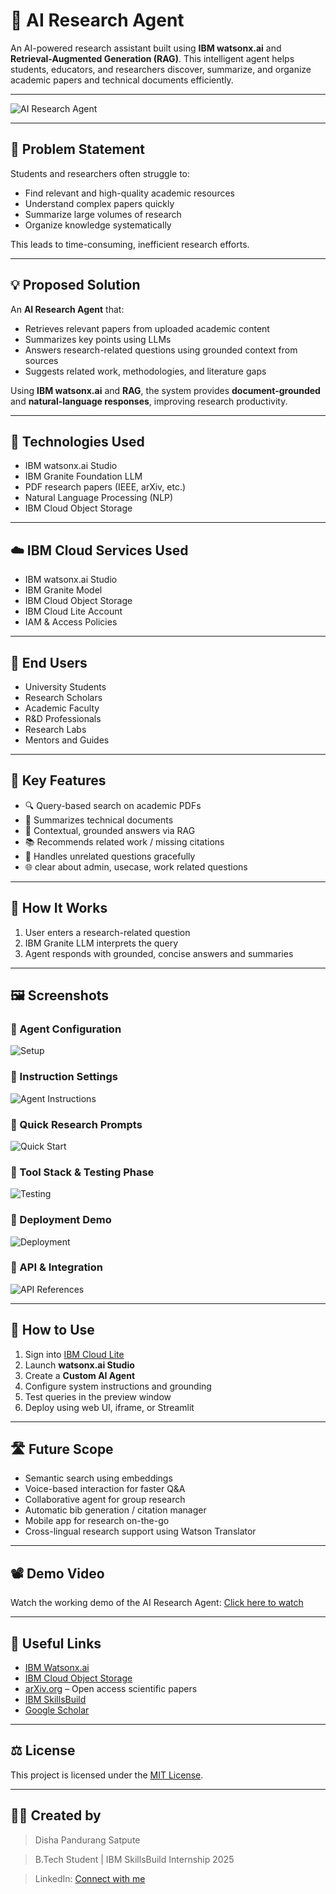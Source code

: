 
# 🧠 AI Research Agent

An AI-powered research assistant built using **IBM watsonx.ai** and **Retrieval-Augmented Generation (RAG)**. This intelligent agent helps students, educators, and researchers discover, summarize, and organize academic papers and technical documents efficiently.

---

![AI Research Agent](assets/AI.png)

---

## 🧩 Problem Statement

Students and researchers often struggle to:

- Find relevant and high-quality academic resources  
- Understand complex papers quickly  
- Summarize large volumes of research  
- Organize knowledge systematically

This leads to time-consuming, inefficient research efforts.

---

## 💡 Proposed Solution

An **AI Research Agent** that:

- Retrieves relevant papers from uploaded academic content  
- Summarizes key points using LLMs  
- Answers research-related questions using grounded context from sources  
- Suggests related work, methodologies, and literature gaps

Using **IBM watsonx.ai** and **RAG**, the system provides **document-grounded** and **natural-language responses**, improving research productivity.

---

## 🧠 Technologies Used

- IBM watsonx.ai Studio  
- IBM Granite Foundation LLM  
- PDF research papers (IEEE, arXiv, etc.)  
- Natural Language Processing (NLP)  
- IBM Cloud Object Storage  

---

## ☁️ IBM Cloud Services Used

- IBM watsonx.ai Studio  
- IBM Granite Model  
- IBM Cloud Object Storage  
- IBM Cloud Lite Account  
- IAM & Access Policies  

---

## 👥 End Users

- University Students  
- Research Scholars  
- Academic Faculty  
- R&D Professionals  
- Research Labs  
- Mentors and Guides  

---

## 🌟 Key Features

- 🔍 Query-based search on academic PDFs  
- 📄 Summarizes technical documents  
- 🧠 Contextual, grounded answers via RAG  
- 📚 Recommends related work / missing citations  
- 🧾 Handles unrelated questions gracefully  
- 🌐 clear about admin, usecase, work related questions

---

## 🚀 How It Works

1. User enters a research-related question  
2. IBM Granite LLM interprets the query   
3. Agent responds with grounded, concise answers and summaries  

---

## 🖼️ Screenshots

### 🔹 Agent Configuration  
![Setup](assets/setup.png)

### 🔹 Instruction Settings  
![Agent Instructions](assets/instructions.png)

### 🔹 Quick Research Prompts  
![Quick Start](assets/preview-questio.png)

### 🔹 Tool Stack & Testing Phase  
![Testing](assets/AI_tools.png)

### 🔹 Deployment Demo  
![Deployment](assets/demo.png)

### 🔹 API & Integration  
![API References](assets/API%20references.png)


---

## 📌 How to Use

1. Sign into [IBM Cloud Lite](https://cloud.ibm.com/registration)  
2. Launch **watsonx.ai Studio**  
3. Create a **Custom AI Agent**  
4. Configure system instructions and grounding  
5. Test queries in the preview window  
6. Deploy using web UI, iframe, or Streamlit  

---

## 🛣️ Future Scope

- Semantic search using embeddings  
- Voice-based interaction for faster Q&A  
- Collaborative agent for group research  
- Automatic bib generation / citation manager  
- Mobile app for research on-the-go  
- Cross-lingual research support using Watson Translator  

---

## 📽️ Demo Video
Watch the working demo of the AI Research Agent:
[Click here to watch](https://drive.google.com/file/d/1hzyJBzqd1pNdRWcPaWSHyY9s4p6pws__/view?usp=sharing)

---
## 🔗 Useful Links

- [IBM Watsonx.ai](https://www.ibm.com/products/watsonx-ai)  
- [IBM Cloud Object Storage](https://www.ibm.com/cloud/object-storage)  
- [arXiv.org](https://arxiv.org) – Open access scientific papers  
- [IBM SkillsBuild](https://skillsbuild.org)  
- [Google Scholar](https://scholar.google.com)

---

## ⚖️ License

This project is licensed under the [MIT License](LICENSE).
 
---

## 🙋‍♂️ Created by

> Disha Pandurang Satpute

> B.Tech Student | IBM SkillsBuild Internship 2025

> LinkedIn: [Connect with me](https://www.linkedin.com/in/disha-satpute)

